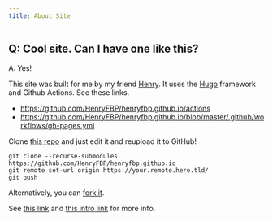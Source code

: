 ```yaml
---
title: About Site
---
```


## Q: Cool site. Can I have one like this?

A: Yes!

This site was built for me by my friend [Henry](https://github.com/HenryFBP). It uses the [Hugo](https://gohugo.io/documentation/) framework and Github Actions. See these links.

- <https://github.com/HenryFBP/henryfbp.github.io/actions>
- <https://github.com/HenryFBP/henryfbp.github.io/blob/master/.github/workflows/gh-pages.yml>

Clone [this repo](http://github.com/HenryFBP/henryFBP.github.io) and just edit it and reupload it to GitHub!

    git clone --recurse-submodules https://github.com/HenryFBP/henryfbp.github.io
    git remote set-url origin https://your.remote.here.tld/
    git push

Alternatively, you can [fork it](https://github.com/HenryFBP/henryfbp.github.io/fork).

See [this link](https://www.wangchucheng.com/en/docs/hugo-eureka/getting-started/) and [this intro link](https://gohugo.io/getting-started/installing/) for more info.
